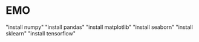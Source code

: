# EMO
"install numpy"
"install pandas"
"install matplotlib"
"install seaborn"
"install sklearn"
"install tensorflow"
